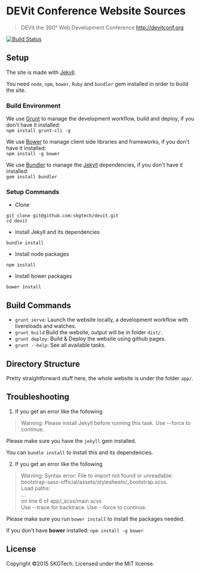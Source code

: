 # DEVit Conference Website Sources

> DEVit the 360° Web Development Conference
> http://devitconf.org

[![Build Status](https://secure.travis-ci.org/skgtech/devit.png?branch=master)](http://travis-ci.org/skgtech/devit)

## Setup

The site is made with [Jekyll](http://jekyllrb.com/).

You need `node`, `npm`, `bower`, `Ruby` and `bundler` gem installed in order to build the site.

### Build Environment

We use [Grunt](http://gruntjs.com) to manage the development workflow, build and deploy, if you don't have it installed:<br/> `npm install grunt-cli -g`

We use [Bower](http://bower.io/) to manage client side libraries and frameworks, if you don't have it installed:<br/> `npm install -g bower`

We use [Bundler](http://bundler.io/) to manage the [Jekyll](http://jekyllrb.com/) dependencies, if you don't have it installed:<br/> `gem install bundler`

### Setup Commands

* Clone
```
git clone git@github.com:skgtech/devit.git
cd devit
```
* Install Jekyll and its dependencies
```
bundle install
```
* Install node packages
```
npm install
```
* Install bower packages
```
bower install
```

## Build Commands

* `grunt serve`: Launch the website locally, a development workflow with livereloads and watches.
* `grunt build` Build the website, output will be in folder `dist/`.
* `grunt deploy`: Build & Deploy the website using github pages.
* `grunt --help`: See all available tasks.

## Directory Structure

Pretty straightforward stuff here, the whole website is under the folder `app/`.

## Troubleshooting

1. If you get an error like the following

  > Warning: Please install Jekyll before running this task. Use --force to continue.

  Please make sure you have the `jekyll` gem installed.

  You can `bundle install` to install this and its dependencies.

2. If you get an error like the following

  > Warning: Syntax error: File to import not found or unreadable: bootstrap-sass-official/assets/stylesheets/_bootstrap.scss.<br/>
                  Load paths:<br/>
            ...<br/>
            on line 6 of app/_scss/main.scss<br/>
      Use --trace for backtrace. Use --force to continue.

  Please make sure you run `bower install` to install the packages needed.

  If you don't have **bower** installed: `npm install -g bower`

## License

Copyright ©2015 SKGTech. Licensed under the MIT license.
